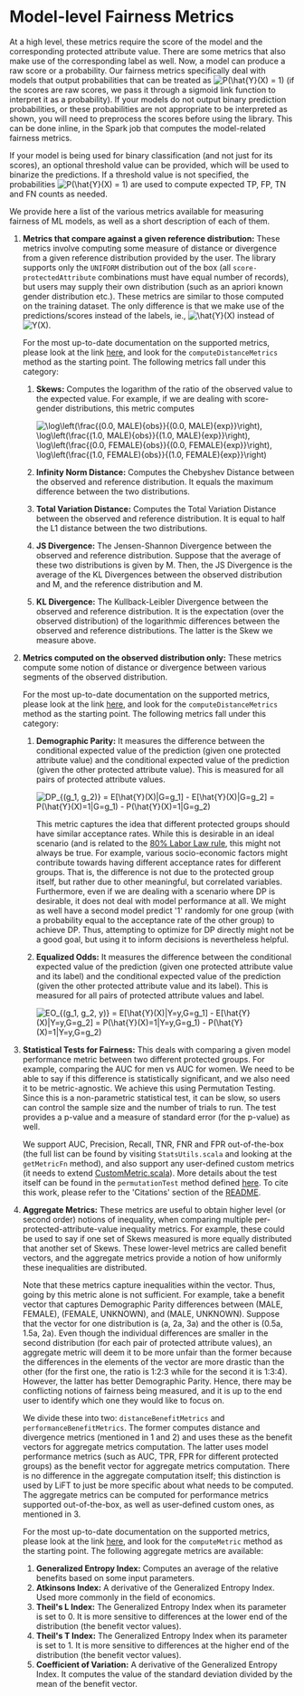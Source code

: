 # Model-level Fairness Metrics

At a high level, these metrics require the score of the model and the corresponding
protected attribute value. There are some metrics that also make use of the
corresponding label as well. Now, a model can produce a raw score or a probability.
Our fairness metrics specifically deal with models that output probabilities that
can be treated as ![P(\hat{Y}(X) = 1)](https://render.githubusercontent.com/render/math?math=P(%5Chat%7BY%7D(X)%20%3D%201))
(if the scores are raw scores, we pass it through a sigmoid link function
to interpret it as a probability). If your models
do not output binary prediction probabilities, or these probabilities
are not appropriate to be interpreted as shown, you will need to preprocess
the scores before using the library. This can be done inline, in the Spark
job that computes the model-related fairness metrics.

If your model is being used for binary classification (and not just for its scores), an
optional threshold value can be provided, which will be used to binarize the predictions.
If a threshold value is not specified, the probabilities ![P(\hat{Y}(X) = 1)](https://render.githubusercontent.com/render/math?math=P(%5Chat%7BY%7D(X)%20%3D%201))
are used to compute expected TP, FP, TN and FN counts as needed.

We provide here a list of the various metrics available for measuring fairness of
ML models, as well as a short description of each of them.

1. **Metrics that compare against a given reference distribution:** These metrics involve computing
some measure of distance or divergence from a given reference distribution provided by the user.
The library supports only the `UNIFORM` distribution out of the box (all `score-protectedAttribute`
combinations must have equal number of records), but users may supply their own distribution
(such as an apriori known gender distribution etc.). These metrics are
similar to those computed on the training dataset. The only difference is that we make use
of the predictions/scores instead of the labels, ie., ![\hat{Y}(X)](https://render.githubusercontent.com/render/math?math=%5Chat%7BY%7D(X))
instead of ![Y(X)](https://render.githubusercontent.com/render/math?math=Y(X)).

    For the most up-to-date documentation on the supported metrics, please look at the link [here](lift/src/main/scala/com/linkedin/lift/lib/DivergenceUtils.scala), and look for the
    `computeDistanceMetrics` method as the starting point. The following metrics fall under this
    category:

    1. **Skews:** Computes the logarithm of the ratio of the observed value to the expected value. For example, if we are dealing with score-gender distributions, this metric computes

        ![\log\left(\frac{(0.0, MALE)_{obs}}{(0.0, MALE)_{exp}}\right), \log\left(\frac{(1.0, MALE)_{obs}}{(1.0, MALE)_{exp}}\right), \log\left(\frac{(0.0, FEMALE)_{obs}}{(0.0, FEMALE)_{exp}}\right), \log\left(\frac{(1.0, FEMALE)_{obs}}{(1.0, FEMALE)_{exp}}\right)](https://render.githubusercontent.com/render/math?math=%5Clog%5Cleft(%5Cfrac%7B(0.0%2C%20MALE)_%7Bobs%7D%7D%7B(0.0%2C%20MALE)_%7Bexp%7D%7D%5Cright)%2C%20%5Clog%5Cleft(%5Cfrac%7B(1.0%2C%20MALE)_%7Bobs%7D%7D%7B(1.0%2C%20MALE)_%7Bexp%7D%7D%5Cright)%2C%20%5Clog%5Cleft(%5Cfrac%7B(0.0%2C%20FEMALE)_%7Bobs%7D%7D%7B(0.0%2C%20FEMALE)_%7Bexp%7D%7D%5Cright)%2C%20%5Clog%5Cleft(%5Cfrac%7B(1.0%2C%20FEMALE)_%7Bobs%7D%7D%7B(1.0%2C%20FEMALE)_%7Bexp%7D%7D%5Cright))

    2. **Infinity Norm Distance:** Computes the Chebyshev Distance between the observed and reference distribution. It equals the maximum difference between the two distributions.
    3. **Total Variation Distance:** Computes the Total Variation Distance between the observed and reference distribution. It is equal to half the L1 distance between the two distributions.
    4. **JS Divergence:** The Jensen-Shannon Divergence between the observed and reference distribution. Suppose that the average of these two distributions is given by M. Then, the JS Divergence is the average of the KL Divergences between the observed distribution and M, and the reference distribution and M.
    5. **KL Divergence:** The Kullback-Leibler Divergence between the observed and reference distribution. It is the expectation (over the observed distribution) of the logarithmic differences between the observed and reference distributions. The latter is the Skew we measure above.
    
2. **Metrics computed on the observed distribution only:** These metrics compute some notion of
distance or divergence between various segments of the observed distribution.

    For the most up-to-date documentation on the supported metrics, please look at the link [here](lift/src/main/scala/com/linkedin/lift/lib/DivergenceUtils.scala), and look for the
    `computeDistanceMetrics` method as the starting point. The following metrics fall under this
    category:

    1. **Demographic Parity:** It measures the difference between the conditional expected value of the prediction (given one protected attribute value) and the conditional expected value of the prediction (given the other protected attribute value). This is measured for all pairs of protected attribute values.

        ![DP_{(g_1, g_2)} = E\[\hat{Y}(X)|G=g_1\] - E\[\hat{Y}(X)|G=g_2\] = P(\hat{Y}(X)=1|G=g_1) - P(\hat{Y}(X)=1|G=g_2)](https://render.githubusercontent.com/render/math?math=DP_%7B(g_1%2C%20g_2)%7D%20%3D%20E%5B%5Chat%7BY%7D(X)%7CG%3Dg_1%5D%20-%20E%5B%5Chat%7BY%7D(X)%7CG%3Dg_2%5D%20%3D%20P(%5Chat%7BY%7D(X)%3D1%7CG%3Dg_1)%20-%20P(%5Chat%7BY%7D(X)%3D1%7CG%3Dg_2))

       This metric captures the idea that different protected groups should have similar acceptance rates. While this is desirable in an ideal scenario (and is related to the [80% Labor Law rule](https://en.wikipedia.org/wiki/Disparate_impact), this might not always be true. For example, various socio-economic factors might contribute towards having different acceptance rates for different groups. That is, the difference is not due to the protected group itself, but rather due to other meaningful, but correlated variables. Furthermore, even if we are dealing with a scenario where DP is desirable, it does not deal with model performance at all. We might as well have a second model predict '1' randomly for one group (with a probability equal to the acceptance rate of the other group) to achieve DP. Thus, attempting to optimize for DP directly might not be a good goal, but using it to inform decisions is nevertheless helpful.

    2. **Equalized Odds:** It measures the difference between the conditional expected value of the prediction (given one protected attribute value and its label) and the conditional expected value of the prediction (given the other protected attribute value and its label). This is measured for all pairs of protected attribute values and label.

        ![EO_{(g_1, g_2, y)} = E\[\hat{Y}(X)|Y=y,G=g_1\] - E\[\hat{Y}(X)|Y=y,G=g_2\] = P(\hat{Y}(X)=1|Y=y,G=g_1) - P(\hat{Y}(X)=1|Y=y,G=g_2)](https://render.githubusercontent.com/render/math?math=EO_%7B(g_1%2C%20g_2%2C%20y)%7D%20%3D%20E%5B%5Chat%7BY%7D(X)%7CY%3Dy%2CG%3Dg_1%5D%20-%20E%5B%5Chat%7BY%7D(X)%7CY%3Dy%2CG%3Dg_2%5D%20%3D%20P(%5Chat%7BY%7D(X)%3D1%7CY%3Dy%2CG%3Dg_1)%20-%20P(%5Chat%7BY%7D(X)%3D1%7CY%3Dy%2CG%3Dg_2))

3. **Statistical Tests for Fairness:** This deals with comparing a given model performance metric between two different protected groups. For example, comparing the AUC for men vs AUC for women. We need to be able to say if this difference is statistically significant, and we also need it to be metric-agnostic. We achieve this using Permutation Testing. Since this is a non-parametric statistical test, it can be slow, so users can control the sample size and the number of trials to run. The test provides a p-value and a measure of standard error (for the p-value) as well.

    We support AUC, Precision, Recall, TNR, FNR and FPR out-of-the-box (the full list can be found by visiting `StatsUtils.scala` and looking at the `getMetricFn` method), and also support any user-defined custom metrics (it needs to extend [CustomMetric.scala](lift/src/main/scala/com/linkedin/lift/types/CustomMetric.scala)). More details about the test itself can be found in the `permutationTest` method defined [here](lift/src/main/scala/com/linkedin/lift/lib/PermutationTestUtils.scala). To cite this work, please refer to the 'Citations' section of the [README](README.md).
    
4. **Aggregate Metrics:** These metrics are useful to obtain higher level (or second order) notions of inequality, when comparing multiple per-protected-attribute-value inequality metrics. For example, these could be used to say if one set of Skews measured is more equally distributed that another set of Skews. These lower-level metrics are called benefit vectors, and the aggregate metrics provide a notion of how uniformly these inequalities are distributed.

    Note that these metrics capture inequalities within the vector. Thus, going by this metric alone is not sufficient. For example, take a benefit vector that captures Demographic Parity differences between (MALE, FEMALE), (FEMALE, UNKNOWN), and (MALE, UNKNOWN). Suppose that the vector for one distribution is (a, 2a, 3a) and the other is (0.5a, 1.5a, 2a). Even though the individual differences are smaller in the second distribution (for each pair of protected attribute values), an aggregate metric will deem it to be more unfair than the former because the differences in the elements of the vector are more drastic than the other (for the first one, the ratio is 1:2:3 while for the second it is 1:3:4). However, the latter has better Demographic Parity. Hence, there may be conflicting notions of fairness being measured, and it is up to the end user to identify which one they would like to focus on.

    We divide these into two: `distanceBenefitMetrics` and `performanceBenefitMetrics`. The former computes distance and divergence metrics (mentioned in 1 and 2) and uses these as the benefit vectors for aggregate metrics computation. The latter uses model performance metrics (such as AUC, TPR, FPR for different protected groups) as the benefit vector for aggregate metrics computation. There is no difference in the aggregate computation itself; this distinction is used by LiFT to just be more specific about what needs to be computed. The aggregate metrics can be computed for performance metrics supported out-of-the-box, as well as user-defined custom ones, as mentioned in 3.

    For the most up-to-date documentation on the supported metrics, please look at the link [here](lift/src/main/scala/com/linkedin/lift/types/BenefitMap.scala), and look for the `computeMetric` method as the starting point. The following aggregate metrics are available:
    1. **Generalized Entropy Index:** Computes an average of the relative benefits based on some input parameters.
    2. **Atkinsons Index:** A derivative of the Generalized Entropy Index. Used more commonly in the field of economics.
    3. **Theil's L Index:** The Generalized Entropy Index when its parameter is set to 0. It is more sensitive to differences at the lower end of the distribution (the benefit vector values).
    4. **Theil's T Index:** The Generalized Entropy Index when its parameter is set to 1. It is more sensitive to differences at the higher end of the distribution (the benefit vector values).
    5. **Coefficient of Variation:** A derivative of the Generalized Entropy Index. It computes the value of the standard deviation divided by the mean of the benefit vector.

